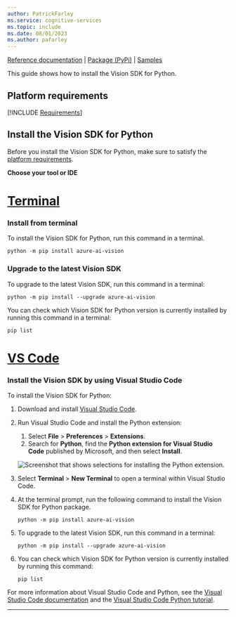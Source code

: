 ```yaml
---
author: PatrickFarley
ms.service: cognitive-services
ms.topic: include
ms.date: 08/01/2023
ms.author: pafarley
---
```


[Reference documentation](/python/api/azure-ai-vision) | [Package (PyPi)](https://pypi.org/project/azure-ai-vision/) | [Samples](https://github.com/Azure-Samples/azure-ai-vision-sdk)

This guide shows how to install the Vision SDK for Python. 

## Platform requirements

[!INCLUDE [Requirements](python-requirements.md)]

## Install the Vision SDK for Python

Before you install the Vision SDK for Python, make sure to satisfy the [platform requirements](#platform-requirements).

**Choose your tool or IDE**

# [Terminal](#tab/terminal)

### Install from terminal

To install the Vision SDK for Python, run this command in a terminal.

```console
python -m pip install azure-ai-vision
```

### Upgrade to the latest Vision SDK

To upgrade to the latest Vision SDK, run this command in a terminal:

```console
python -m pip install --upgrade azure-ai-vision
```

You can check which Vision SDK for Python version is currently installed by running this command in a terminal:

```console
pip list
```

# [VS Code](#tab/vscode)

### Install the Vision SDK by using Visual Studio Code

To install the Vision SDK for Python:

1. Download and install [Visual Studio Code](https://code.visualstudio.com/Download).
1. Run Visual Studio Code and install the Python extension:

   1. Select **File** > **Preferences** > **Extensions**. 
   1. Search for **Python**, find the **Python extension for Visual Studio Code** published by Microsoft, and then select **Install**.

   ![Screenshot that shows selections for installing the Python extension.](~/articles/ai-services/speech-service/media/sdk/qs-python-vscode-python-extension.png)

1. Select **Terminal** > **New Terminal** to open a terminal within Visual Studio Code. 
1. At the terminal prompt, run the following command to install the Vision SDK for Python package. 
    ```console
    python -m pip install azure-ai-vision
    ```

1. To upgrade to the latest Vision SDK, run this command in a terminal:
    ```console
    python -m pip install --upgrade azure-ai-vision
    ```

1. You can check which Vision SDK for Python version is currently installed by running this command:
    ```console
    pip list
    ```

For more information about Visual Studio Code and Python, see the [Visual Studio Code documentation](https://code.visualstudio.com/docs) and the [Visual Studio Code Python tutorial](https://code.visualstudio.com/docs/python/python-tutorial).

---

